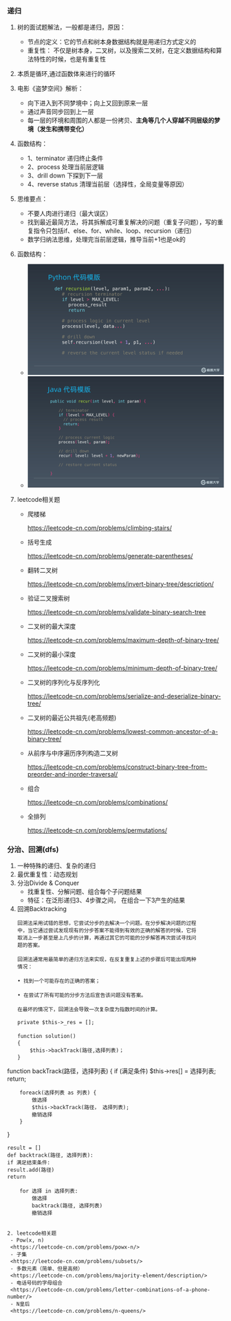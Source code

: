 ### 递归

1. 树的面试题解法，一般都是递归，原因：
   - 节点的定义：它的节点和树本身数据结构就是用递归方式定义的  
   - 重复性：  不仅是树本身，二叉树，以及搜索二叉树，在定义数据结构和算法特性的时候，也是有重复性
1. 本质是循环,通过函数体来进行的循环
1. 电影《盗梦空间》解析：
    - 向下进入到不同梦境中；向上又回到原来一层
    - 通过声音同步回到上一层
    - 每一层的环境和周围的人都是一份拷贝、**主角等几个人穿越不同层级的梦境（发生和携带变化）**
1. 函数结构：
    - 1、terminator 递归终止条件
    - 2、process 处理当前层逻辑
    - 3、drill down 下探到下一层
    - 4、reverse status 清理当前层（选择性，全局变量等原因）
1. 思维要点：
    - 不要人肉进行递归（最大误区）
    - 找到最近最简方法，将其拆解成可重复解决的问题（重复子问题），写的重复指令只包括if、else、for、while、loop、recursion（递归）
    - 数学归纳法思维，处理完当前层逻辑，推导当前+1也是ok的

1. 函数结构：
    - ![Xnip2020-08-12_17-51-04](./src/Xnip2020-08-12_17-51-04.jpg)
    - ![Xnip2020-08-12_17-51-04](./src/java.jpg)

1. leetcode相关题

   - 爬楼梯  

     <https://leetcode-cn.com/problems/climbing-stairs/>

   - 括号生成  

     <https://leetcode-cn.com/problems/generate-parentheses/>

   - 翻转二叉树   

     <https://leetcode-cn.com/problems/invert-binary-tree/description/>

   - 验证二叉搜索树   

     <https://leetcode-cn.com/problems/validate-binary-search-tree>

   - 二叉树的最大深度   

     <https://leetcode-cn.com/problems/maximum-depth-of-binary-tree/>

   - 二叉树的最小深度   

     <https://leetcode-cn.com/problems/minimum-depth-of-binary-tree/>

   - 二叉树的序列化与反序列化   

     <https://leetcode-cn.com/problems/serialize-and-deserialize-binary-tree/>

   - 二叉树的最近公共祖先(老高频题)   

     <https://leetcode-cn.com/problems/lowest-common-ancestor-of-a-binary-tree/>

   - 从前序与中序遍历序列构造二叉树   

     <https://leetcode-cn.com/problems/construct-binary-tree-from-preorder-and-inorder-traversal/>

   - 组合   

     <https://leetcode-cn.com/problems/combinations/>

   - 全排列   

     <https://leetcode-cn.com/problems/permutations/>

### 分治、回溯(dfs)

1. 一种特殊的递归、复杂的递归
1. 最优重复性：动态规划
1. 分治Divide & Conquer
   - 找重复性、分解问题、组合每个子问题结果
   - 特征：在泛形递归3、4步骤之间， 在组合一下3产生的结果
1. 回溯Backtracking
    ```
    回溯法采用试错的思想，它尝试分步的去解决一个问题。在分步解决问题的过程
    中，当它通过尝试发现现有的分步答案不能得到有效的正确的解答的时候，它将
    取消上一步甚至是上几步的计算，再通过其它的可能的分步解答再次尝试寻找问
    题的答案。
    
    回溯法通常用最简单的递归方法来实现，在反复重复上述的步骤后可能出现两种
    情况：
    
    • 找到一个可能存在的正确的答案；
    
    • 在尝试了所有可能的分步方法后宣告该问题没有答案。
    
    在最坏的情况下，回溯法会导致一次复杂度为指数时间的计算。
    ```
    ```
   private $this->_res = [];
   
   function solution()
   {
        $this->backTrack(路径,选择列表)；
   }
   
  function backTrack(路径，选择列表)
  {
        if (满足条件) $this->res[] = 选择列表; return;

        foreack(选择列表 as 列表) {
            做选择
            $this->backTrack(路径， 选择列表);
            撤销选择
        }
  }
   
    result = []
    def backtrack(路径, 选择列表):
    if 满足结束条件:
    result.add(路径)
    return
    
        for 选择 in 选择列表:
            做选择
            backtrack(路径, 选择列表)
            撤销选择
   ```   

2. leetcode相关题
    - Pow(x, n)  
    <https://leetcode-cn.com/problems/powx-n/>
    - 子集  
    <https://leetcode-cn.com/problems/subsets/>
    - 多数元素（简单、但是高频）  
    <https://leetcode-cn.com/problems/majority-element/description/>
    - 电话号码的字母组合  
    <https://leetcode-cn.com/problems/letter-combinations-of-a-phone-number/>
    - N皇后  
    <https://leetcode-cn.com/problems/n-queens/>